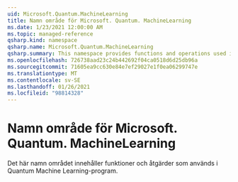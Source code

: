 ```yaml
---
uid: Microsoft.Quantum.MachineLearning
title: Namn område för Microsoft. Quantum. MachineLearning
ms.date: 1/23/2021 12:00:00 AM
ms.topic: managed-reference
qsharp.kind: namespace
qsharp.name: Microsoft.Quantum.MachineLearning
qsharp.summary: This namespace provides functions and operations used in quantum machine learning applications.
ms.openlocfilehash: 726738aad23c24b442692f04ca0518d6d25db96a
ms.sourcegitcommit: 71605ea9cc630e84e7ef29027e1f0ea06299747e
ms.translationtype: MT
ms.contentlocale: sv-SE
ms.lasthandoff: 01/26/2021
ms.locfileid: "98814328"
---
```

# <a name="microsoftquantummachinelearning-namespace"></a>Namn område för Microsoft. Quantum. MachineLearning

Det här namn området innehåller funktioner och åtgärder som används i Quantum Machine Learning-program.

